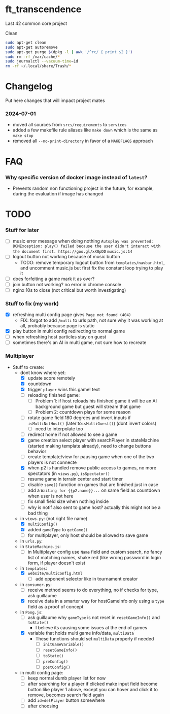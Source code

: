 # ft_transcendence
Last 42 common core project

Clean 
```sh
sudo apt-get clean
sudo apt-get autoremove
sudo apt-get purge $(dpkg -l | awk '/^rc/ { print $2 }')
sudo rm -rf /var/cache/*
sudo journalctl --vacuum-time=1d
rm -rf ~/.local/share/Trash/*
```

# Changelog
Put here changes that will impact project mates
### 2024-07-01
- moved all sources from `srcs/requirements` to `services`
- added a few makefile rule aliases like `make down` which is the same as `make stop`
- removed all `--no-print-directory` in favor of a `MAKEFLAGS` approach

# FAQ
### Why specific version of docker image instead of `latest`?
- Prevents random non functioning project in the future, for example, during the evaluation if image has changed

# TODO
### Stuff for later
- [ ] music error message when doing nothing `Autoplay was prevented: DOMException: play() failed because the user didn't interact with the document first. https://goo.gl/xX8pDD` `music.js:14`
- [ ] logout button not working because of music button
    - TODO: remove temporary logout button from `templates/navbar.html`, and uncomment music.js but first fix the constant loop trying to play it
- [ ] does forfeiting a game mark it as over?
- [ ] join button not working? no error in chrome console
- [ ] nginx 10s to close (not critical but worth investigating)
### Stuff to fix (my work)
- [x] refreshing multi config page gives `Page not found (404)`
    - FIX: forgot to add `/multi` to urls path, not sure why it was working at all, probably because page is static
- [x] play button in multi config redirecting to normal game
- [ ] when refreshing host particles stay on guest
- [ ] sometimes there's an AI in multi game, not sure how to recreate
### Multiplayer
- Stuff to create:
    - dont know where yet:
        - [x] update score remotely
        - [x] countdown
        - [x] trigger `player` wins this game! text
        - [ ] reloading finished game:
            - [ ] Problem 1: if host reloads his finished game it will be an AI background game but guest will stream that game
            - [ ] Problem 2: countdown plays for some reason
        - [ ] rotate game field 180 degrees and invert inputs if `isMultiNotHost()` (later to`isMultiGuest()`) (dont invert colors)
            - [ ] need to interpolate too
        - [ ] redirect home if not allowed to see a game
        - [x] game creation select player with searchPlayer in stateMachine (started making template already), need to change buttons behavior
        - [ ] create template/view for pausing game when one of the two players is not connecte
        - [x] when p2 is handled remove public access to games, no more spectators (in `views.py`), `isSpectator()`
        - [ ] resume game in terrain center and start timer
        - [ ] disable `save()` function on games that are finished just in case
        - [ ] add a `Waiting for {{p2.name}}...` on same field as countdown when user is not here
        - [ ] fix small field size when nothing inside
        - [ ] why is notif also sent to game host? actually this might not be a bad thing 
    - in `views.py`: (not right file name)
        - [x] `multiConfig()`
        - [x] added `gameType` to `getGame()`
        - [ ] for multiplayer, only host should be allowed to save game
    - in `urls.py`:
    - in `StateMachine.js`:
        - [ ] in Multiplayer config use `Name` field and custom search, no fancy list of matching names, shake red (like wrong password in login form, if player doesn't exist
    - in `templates`:
        - [x] `website/multiConfig.html`
            - [ ] add opponent selector like in tournament creator
    - in `consumer.py`:
        - [ ] receive method seems to do everything, no if checks for type, ask guillaume
        - [x] receive data in a smarter way for hostGameInfo only using a `type` field as a proof of concept
    - in `Pong.js`:
        - [ ] ask guillaume why `gameType` is not reset in `resetGameInfo()` and `toState()`
            - I believe its causing some issues at the end of games
        - [x] variable that holds multi game info/data, `multiData`
            - These functions should set `multiData` properly if needed
                - [ ] `initGameVariable()`
                - [ ] `resetGameInfo()`
                - [ ] `toState()`
                - [ ] `preConfig()`
                - [ ] `postConfig()`

    - in multi config page:
        - [ ] keep normal dumb player list for now
        - [ ] after searching for a player if clicked make input field become button like player 1 above, except you can hover and click it to remove, becomes search field again
        - [ ] add `id=delPlayer` button somewhere
        - [ ] after choosing 
